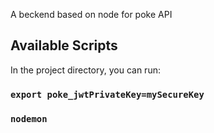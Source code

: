 A beckend based on node for poke API 

## Available Scripts

In the project directory, you can run:

### `export poke_jwtPrivateKey=mySecureKey`


### `nodemon`
